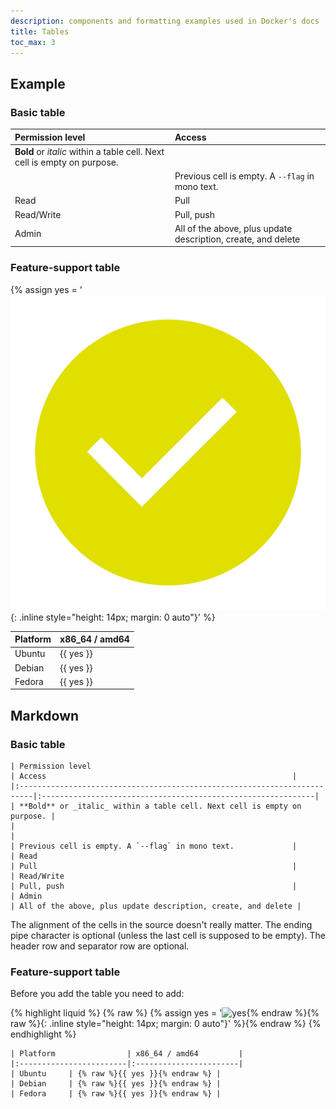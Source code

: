 ```yaml
---
description: components and formatting examples used in Docker's docs
title: Tables
toc_max: 3
---
```


## Example

### Basic table

| Permission level                                                         | Access                                                       |
|:-------------------------------------------------------------------------|:-------------------------------------------------------------|
| **Bold** or _italic_ within a table cell. Next cell is empty on purpose. |                                                              |
|                                                                          | Previous cell is empty. A `--flag` in mono text.             |
| Read                                                                     | Pull                                                         |
| Read/Write                                                               | Pull, push                                                   |
| Admin                                                                    | All of the above, plus update description, create, and delete |

### Feature-support table

{% assign yes = '![yes](/assets/kl_images/yellow-check.svg){: .inline style="height: 14px; margin: 0 auto"}' %}

| Platform                | x86_64 / amd64         | 
|:------------------------|:-----------------------|
| Ubuntu     | {{ yes }} |
| Debian     | {{ yes }} |
| Fedora     | {{ yes }} |


## Markdown

### Basic table

```
| Permission level                                                         | Access                                                       |
|:-------------------------------------------------------------------------|:-------------------------------------------------------------|
| **Bold** or _italic_ within a table cell. Next cell is empty on purpose. |                                                              |
|                                                                          | Previous cell is empty. A `--flag` in mono text.             |
| Read                                                                     | Pull                                                         |
| Read/Write                                                               | Pull, push                                                   |
| Admin                                                                    | All of the above, plus update description, create, and delete |
```
The alignment of the cells in the source doesn't really matter. The ending pipe
character is optional (unless the last cell is supposed to be empty). The header
row and separator row are optional.

### Feature-support table

Before you add the table you need to add:

{% highlight liquid %}
{% raw %} {% assign yes = '![yes](/assets/images/green-check.svg){% endraw %}{% raw %}{: .inline style="height: 14px; margin: 0 auto"}' %}{% endraw %}
{% endhighlight %}

```
| Platform                | x86_64 / amd64         | 
|:------------------------|:-----------------------|
| Ubuntu     | {% raw %}{{ yes }}{% endraw %} |
| Debian     | {% raw %}{{ yes }}{% endraw %} |
| Fedora     | {% raw %}{{ yes }}{% endraw %} |
```



